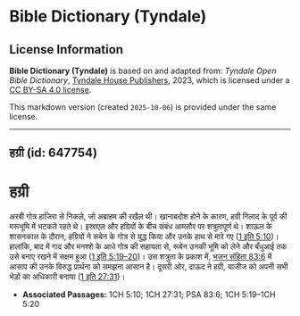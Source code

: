 # Bible Dictionary (Tyndale)

## License Information

**Bible Dictionary (Tyndale)** is based on and adapted from: _Tyndale Open Bible Dictionary_, [Tyndale House Publishers](https://tyndaleopenresources.com/), 2023, which is licensed under a [CC BY-SA 4.0 license](https://creativecommons.org/licenses/by-sa/4.0/legalcode.en).

This markdown version (created `2025-10-06`) is provided under the same license.



--------------------------------

## हग्री (id: 647754)

हग्री
=====

अरबी गोत्र हाजिरा से निकले, जो अब्राहम की रखैल थी। खानाबदोश होने के कारण, हग्री गिलाद के पूर्व की मरूभूमि में भटकते रहते थे। इस्राएल और हग्रियों के बीच संबंध आमतौर पर शत्रुतापूर्ण थे। शाऊल के शासनकाल के दौरान, हग्रियों ने रूबेन के गोत्र से युद्ध किया और उनके हाथ से मारे गए ([1 इति 5:10](https://ref.ly/1Chr5:10))। हालांकि, बाद में गाद और मनश्शे के आधे गोत्र की सहायता से, रूबेन उनकी भूमि को लेने और बँधुआई तक उसे बनाए रखने में सक्षम हुआ ([1 इति 5:19–20](https://ref.ly/1Chr5:19-1Chr5:20))। उस शत्रुता के प्रकाश में, [भजन संहिता 83:6](https://ref.ly/Ps83:6) में आसाप की उनके विरुद्ध प्रार्थना को समझना आसान है। दूसरी ओर, दाऊद ने हग्री, याजीज को अपनी सभी भेड़ों का अधिकारी बनाया ([1 इति 27:31](https://ref.ly/1Chr27:31))।

* **Associated Passages:** 1CH 5:10; 1CH 27:31; PSA 83:6; 1CH 5:19–1CH 5:20

